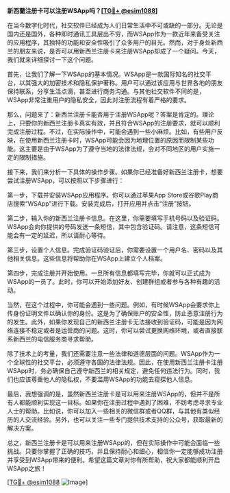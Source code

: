 **新西蘭注册卡可以注册WSApp吗？[[TG💪+ @esim1088](https://t.me/s/esim1088)]**

在当今数字化时代，社交软件已经成为人们日常生活中不可或缺的一部分。无论是国内还是国外，各种即时通讯工具层出不穷，而WSApp作为一款近年来备受关注的应用程序，其独特的功能和安全性吸引了众多用户的目光。然而，对于身处新西兰的朋友来说，是否可以用新西兰注册卡来注册WSApp却成了一个疑问。今天，我们就来详细探讨一下这个问题。

首先，让我们了解一下WSApp的基本情况。WSApp是一款国际知名的社交平台，以其强大的加密技术和隐私保护著称。用户可以通过该应用与世界各地的朋友保持联系，分享生活点滴，甚至进行商务沟通。与其他社交软件不同的是，WSApp非常注重用户的隐私安全，因此对注册流程有着严格的要求。

那么，问题来了：新西兰注册卡能否用于注册WSApp呢？答案是肯定的。理论上，只要你的新西兰注册卡真实有效，并且符合WSApp的注册要求，就可以顺利完成注册过程。不过，在实际操作中，可能会遇到一些小麻烦。比如，有些用户反映，在使用新西兰注册卡时，WSApp可能会因为地理位置的原因而限制某些功能。这主要是由于WSApp为了遵守当地的法律法规，会对不同地区的用户实施一定的限制措施。

接下来，我们来分析一下具体的操作步骤。如果你已经准备好新西兰注册卡，想要尝试注册WSApp，可以按照以下步骤进行：

第一步，下载并安装WSApp应用程序。你可以通过苹果App Store或谷歌Play商店搜索“WSApp”进行下载。安装完成后，打开应用并点击“注册”按钮。

第二步，输入你的新西兰注册卡信息。在这里，你需要填写手机号码以及验证码。WSApp会向你提供的号码发送一条短信，其中包含验证码。请注意，这条短信可能会有一定的延迟，所以请耐心等待。

第三步，设置个人信息。完成验证码验证后，你需要设置一个用户名、密码以及其他相关信息。这些信息将帮助你在WSApp上建立个人档案。

第四步，完成注册并开始使用。一旦所有信息都填写完毕，你就可以正式成为WSApp的一员了。此时，你可以开始添加好友、创建群组或者参与各种有趣的活动。

当然，在这个过程中，你可能会遇到一些问题。例如，有时候WSApp会要求你上传身份证明文件以确认你的身份。这是为了确保账户的安全性，防止恶意注册行为的发生。此外，如果你发现自己的新西兰注册卡无法接收到验证码，可能是因为网络连接不稳定或者是运营商的问题。这时，你可以尝试更换网络环境，或者直接联系新西兰的电信服务商寻求帮助。

除了技术上的考量，我们还需要注意一些法律和道德层面的问题。WSApp作为一个全球性的社交平台，必须遵守各国的法律法规。因此，在使用新西兰注册卡注册WSApp时，务必确保自己遵守新西兰的相关规定，避免任何违法行为。同时，我们也应该尊重他人的隐私权，不要滥用WSApp的功能去窥探他人信息。

最后，我想强调的是，虽然新西兰注册卡是可以用来注册WSApp的，但并不是所有人都能顺利实现这一目标。如果你在注册过程中遇到了困难，不妨考虑寻求专业人士的帮助。比如说，你可以加入一些相关的微信群或者QQ群，与其他有类似经历的人交流经验。另外，也可以关注一些专门提供技术支持的公众号，获取最新的解决方案。

总之，新西兰注册卡是可以用来注册WSApp的，但在实际操作中可能会面临一些挑战。只要你掌握了正确的技巧，并且保持耐心和细心，相信你一定能够成功注册并享受到WSApp带来的便利。希望这篇文章对你有所帮助，祝大家都能顺利开启WSApp之旅！

[[TG💪+ @esim1088](https://t.me/s/esim1088) ![Image](https://i.postimg.cc/4NQfJmqS/Snipaste-2025-05-13-00-14-12.png)]
